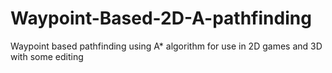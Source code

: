 # Waypoint-Based-2D-A-pathfinding
Waypoint based pathfinding using A* algorithm for use in 2D games and 3D with some editing
